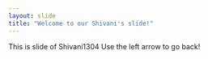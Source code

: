 ```yaml
---
layout: slide
title: "Welcome to our Shivani's slide!"
---
```

This is slide of Shivani1304
Use the left arrow to go back!
